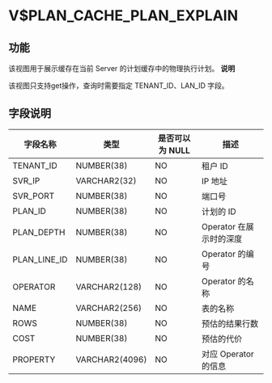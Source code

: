V$PLAN_CACHE_PLAN_EXPLAIN 
==============================================



**功能** 
---------------------------

该视图用于展示缓存在当前 Server 的计划缓存中的物理执行计划。
**说明**



该视图只支持get操作，查询时需要指定 TENANT_ID、LAN_ID 字段。

**字段说明** 
-----------------------------



|   **字段名称**   |     **类型**     | **是否可以为 NULL** |      **描述**      |
|--------------|----------------|----------------|------------------|
| TENANT_ID    | NUMBER(38)     | NO             | 租户 ID            |
| SVR_IP       | VARCHAR2(32)   | NO             | IP 地址            |
| SVR_PORT     | NUMBER(38)     | NO             | 端口号              |
| PLAN_ID      | NUMBER(38)     | NO             | 计划的 ID           |
| PLAN_DEPTH   | NUMBER(38)     | NO             | Operator 在展示时的深度 |
| PLAN_LINE_ID | NUMBER(38)     | NO             | Operator 的编号     |
| OPERATOR     | VARCHAR2(128)  | NO             | Operator 的名称     |
| NAME         | VARCHAR2(256)  | NO             | 表的名称             |
| ROWS         | NUMBER(38)     | NO             | 预估的结果行数          |
| COST         | NUMBER(38)     | NO             | 预估的代价            |
| PROPERTY     | VARCHAR2(4096) | NO             | 对应 Operator 的信息  |



